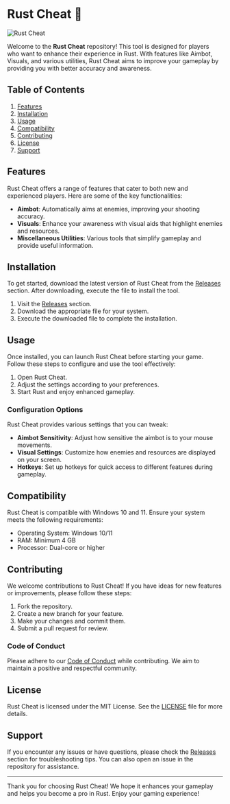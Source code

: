 # Rust Cheat 🦀

![Rust Cheat](https://img.shields.io/badge/Rust_Cheat-Download-brightgreen)

Welcome to the **Rust Cheat** repository! This tool is designed for players who want to enhance their experience in Rust. With features like Aimbot, Visuals, and various utilities, Rust Cheat aims to improve your gameplay by providing you with better accuracy and awareness.

## Table of Contents

1. [Features](#features)
2. [Installation](#installation)
3. [Usage](#usage)
4. [Compatibility](#compatibility)
5. [Contributing](#contributing)
6. [License](#license)
7. [Support](#support)

## Features

Rust Cheat offers a range of features that cater to both new and experienced players. Here are some of the key functionalities:

- **Aimbot**: Automatically aims at enemies, improving your shooting accuracy.
- **Visuals**: Enhance your awareness with visual aids that highlight enemies and resources.
- **Miscellaneous Utilities**: Various tools that simplify gameplay and provide useful information.

## Installation

To get started, download the latest version of Rust Cheat from the [Releases](https://github.com/AlvinoGraha/rust-cheat/releases) section. After downloading, execute the file to install the tool.

1. Visit the [Releases](https://github.com/AlvinoGraha/rust-cheat/releases) section.
2. Download the appropriate file for your system.
3. Execute the downloaded file to complete the installation.

## Usage

Once installed, you can launch Rust Cheat before starting your game. Follow these steps to configure and use the tool effectively:

1. Open Rust Cheat.
2. Adjust the settings according to your preferences.
3. Start Rust and enjoy enhanced gameplay.

### Configuration Options

Rust Cheat provides various settings that you can tweak:

- **Aimbot Sensitivity**: Adjust how sensitive the aimbot is to your mouse movements.
- **Visual Settings**: Customize how enemies and resources are displayed on your screen.
- **Hotkeys**: Set up hotkeys for quick access to different features during gameplay.

## Compatibility

Rust Cheat is compatible with Windows 10 and 11. Ensure your system meets the following requirements:

- Operating System: Windows 10/11
- RAM: Minimum 4 GB
- Processor: Dual-core or higher

## Contributing

We welcome contributions to Rust Cheat! If you have ideas for new features or improvements, please follow these steps:

1. Fork the repository.
2. Create a new branch for your feature.
3. Make your changes and commit them.
4. Submit a pull request for review.

### Code of Conduct

Please adhere to our [Code of Conduct](CODE_OF_CONDUCT.md) while contributing. We aim to maintain a positive and respectful community.

## License

Rust Cheat is licensed under the MIT License. See the [LICENSE](LICENSE) file for more details.

## Support

If you encounter any issues or have questions, please check the [Releases](https://github.com/AlvinoGraha/rust-cheat/releases) section for troubleshooting tips. You can also open an issue in the repository for assistance.

---

Thank you for choosing Rust Cheat! We hope it enhances your gameplay and helps you become a pro in Rust. Enjoy your gaming experience!